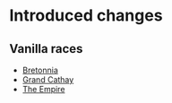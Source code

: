 # Introduced changes

## Vanilla races

* [Bretonnia](immortal-empires/bretonnia.md)
* [Grand Cathay](immortal-empires/cathay.md)
* [The Empire](immortal-empires/the-empire.md)
